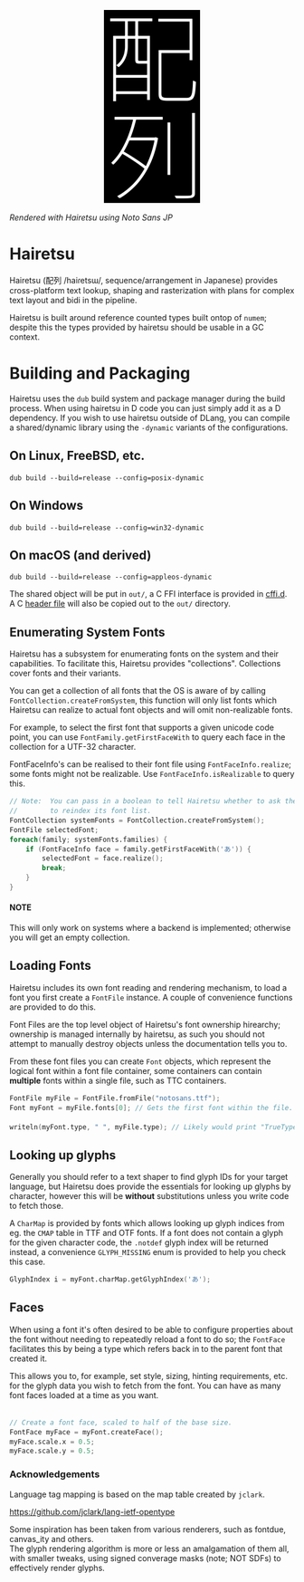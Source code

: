 <p align="center">
    <img src="hairetsu.png" alt="NuMem" style="height: 50%; max-height: 512px; width: auto;">
</p>  

*Rendered with Hairetsu using Noto Sans JP*

# Hairetsu
Hairetsu (配列 /haiɾetsɯ/, sequence/arrangement in Japanese) provides cross-platform text 
lookup, shaping and rasterization with plans for complex text layout and bidi in the pipeline.

Hairetsu is built around reference counted types built ontop of `numem`; despite this the types provided
by hairetsu should be usable in a GC context.

# Building and Packaging
Hairetsu uses the `dub` build system and package manager during the build process.
When using hairetsu in D code you can just simply add it as a D dependency.
If you wish to use hairetsu outside of DLang, you can compile a shared/dynamic library using the `-dynamic` variants
of the configurations.

## On Linux, FreeBSD, etc.
```
dub build --build=release --config=posix-dynamic
```

## On Windows
```
dub build --build=release --config=win32-dynamic
```

## On macOS (and derived)
```
dub build --build=release --config=appleos-dynamic
```

The shared object will be put in `out/`, a C FFI interface is provided in [cffi.d](source/hairetsu/cffi.d).
A C [header file](res/hairetsu.h) will also be copied out to the `out/` directory.

## Enumerating System Fonts

Hairetsu has a subsystem for enumerating fonts on the system and their capabilities.
To facilitate this, Hairetsu provides "collections". Collections cover fonts and their variants.

You can get a collection of all fonts that the OS is aware of by calling `FontCollection.createFromSystem`,
this function will only list fonts which Hairetsu can realize to actual font objects and will omit non-realizable fonts.

For example, to select the first font that supports a given unicode code point, 
you can use `FontFamily.getFirstFaceWith` to query each face in the collection for a UTF-32 character.

FontFaceInfo's can be realised to their font file using `FontFaceInfo.realize`; some fonts might not be
realizable. Use `FontFaceInfo.isRealizable` to query this.

```d
// Note:  You can pass in a boolean to tell Hairetsu whether to ask the OS
//        to reindex its font list.
FontCollection systemFonts = FontCollection.createFromSystem();
FontFile selectedFont;
foreach(family; systemFonts.families) {
    if (FontFaceInfo face = family.getFirstFaceWith('あ')) {
        selectedFont = face.realize();
        break;
    }
}
```

#### NOTE
This will only work on systems where a backend is implemented; otherwise you will get an empty collection.

## Loading Fonts

Hairetsu includes its own font reading and rendering mechanism, to load a font you first create a `FontFile` instance.
A couple of convenience functions are provided to do this.

Font Files are the top level object of Hairetsu's font ownership hirearchy; ownership is managed internally by hairetsu,
as such you should not attempt to manually destroy objects unless the documentation tells you to.

From these font files you can create `Font` objects, which represent the logical font within a font file container,
some containers can contain **multiple** fonts within a single file, such as TTC containers.

```d
FontFile myFile = FontFile.fromFile("notosans.ttf");
Font myFont = myFile.fonts[0]; // Gets the first font within the file.

writeln(myFont.type, " ", myFile.type); // Likely would print "TrueType SFNT"
```

## Looking up glyphs

Generally you should refer to a text shaper to find glyph IDs for your target language,
but Hairetsu does provide the essentials for looking up glyphs by character, however this
will be **without** substitutions unless you write code to fetch those.

A `CharMap` is provided by fonts which allows looking up glyph indices from eg. the `CMAP`
table in TTF and OTF fonts. If a font does not contain a glyph for the given character code,
the `.notdef` glyph index will be returned instead, a convenience `GLYPH_MISSING` enum is provided
to help you check this case.

```d
GlyphIndex i = myFont.charMap.getGlyphIndex('あ');
```

## Faces
When using a font it's often desired to be able to configure properties about the font without needing
to repeatedly reload a font to do so; the `FontFace` facilitates this by being a type which refers
back in to the parent font that created it.

This allows you to, for example, set style, sizing, hinting requirements, etc. for the glyph data
you wish to fetch from the font. You can have as many font faces loaded at a time as you want.

```d

// Create a font face, scaled to half of the base size.
FontFace myFace = myFont.createFace();
myFace.scale.x = 0.5;
myFace.scale.y = 0.5;
```

### Acknowledgements
Language tag mapping is based on the map table created by `jclark`.

https://github.com/jclark/lang-ietf-opentype

Some inspiration has been taken from various renderers, such as fontdue, canvas_ity and others.  
The glyph rendering algorithm is more or less an amalgamation of them all, with smaller tweaks,
using signed converage masks (note; NOT SDFs) to effectively render glyphs.